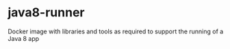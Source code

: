# java8-runner
Docker image with libraries and tools as required to support the running of a Java 8 app 
